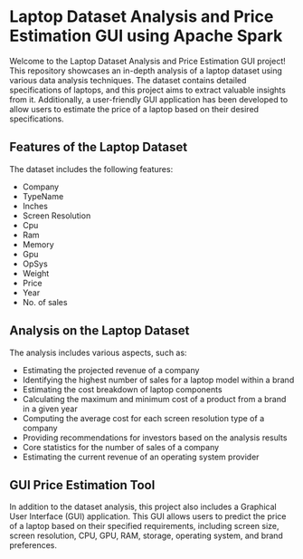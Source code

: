 # Laptop Dataset Analysis and Price Estimation GUI using Apache Spark

Welcome to the Laptop Dataset Analysis and Price Estimation GUI project! This repository showcases an in-depth analysis of a laptop dataset using various data analysis techniques. The dataset contains detailed specifications of laptops, and this project aims to extract valuable insights from it. Additionally, a user-friendly GUI application has been developed to allow users to estimate the price of a laptop based on their desired specifications.

## Features of the Laptop Dataset

The dataset includes the following features:

- Company
- TypeName
- Inches
- Screen Resolution
- Cpu
- Ram
- Memory
- Gpu
- OpSys
- Weight
- Price
- Year
- No. of sales

## Analysis on the Laptop Dataset

The analysis includes various aspects, such as:

- Estimating the projected revenue of a company
- Identifying the highest number of sales for a laptop model within a brand
- Estimating the cost breakdown of laptop components
- Calculating the maximum and minimum cost of a product from a brand in a given year
- Computing the average cost for each screen resolution type of a company
- Providing recommendations for investors based on the analysis results
- Core statistics for the number of sales of a company
- Estimating the current revenue of an operating system provider

## GUI Price Estimation Tool

In addition to the dataset analysis, this project also includes a Graphical User Interface (GUI) application. This GUI allows users to predict the price of a laptop based on their specified requirements, including screen size, screen resolution, CPU, GPU, RAM, storage, operating system, and brand preferences.



